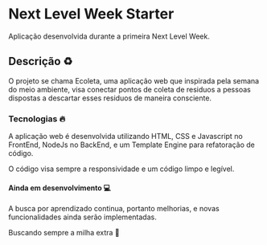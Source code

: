 # Next Level Week Starter 

Aplicação desenvolvida durante a primeira Next Level Week.

## Descrição ♻️

O projeto se chama Ecoleta, uma aplicação web que inspirada pela semana do meio ambiente, visa conectar pontos de coleta de residuos a pessoas dispostas a descartar esses residuos de maneira consciente.

### Tecnologias 🔥

A aplicação web é desenvolvida utilizando HTML, CSS e Javascript no FrontEnd, NodeJs no BackEnd, e um Template Engine para refatoração de código.

O código visa sempre a responsividade e um código limpo e legível.

#### Ainda em desenvolvimento 💻

A busca por aprendizado continua, portanto melhorias, e novas funcionalidades ainda serão implementadas.  

Buscando sempre a milha extra 🚀

